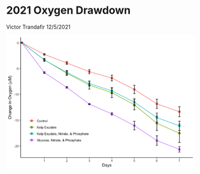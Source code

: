 2021 Oxygen Drawdown
================
Victor Trandafir
12/5/2021

![](oxygen_drawdown_files/figure-gfm/unnamed-chunk-2-1.png)<!-- -->
